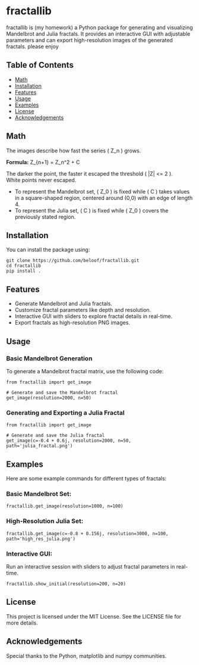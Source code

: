 
# fractallib

fractallib is (my homework) a Python package for generating and visualizing Mandelbrot and Julia fractals. It provides an interactive GUI with adjustable parameters and can export high-resolution images of the generated fractals. please enjoy

## Table of Contents
- [Math](#math)
- [Installation](#installation)
- [Features](#features)
- [Usage](#usage)
- [Examples](#examples)
- [License](#license)
- [Acknowledgements](#acknowledgements)

## Math

The images describe how fast the series \( Z_n \) grows.

**Formula:**
Z_{n+1} = Z_n^2 + C

The darker the point, the faster it escaped the threshold \( |Z| <= 2 \).  
White points never escaped.

- To represent the Mandelbrot set, \( Z_0 \) is fixed while \( C \) takes values in a square-shaped region, centered around (0,0) with an edge of length 4.
- To represent the Julia set, \( C \) is fixed while \( Z_0 \) covers the previously stated region.


## Installation

You can install the package using:

```
git clone https://github.com/beloof/fractallib.git
cd fractallib
pip install .
```

## Features

- Generate Mandelbrot and Julia fractals.
- Customize fractal parameters like depth and resolution.
- Interactive GUI with sliders to explore fractal details in real-time.
- Export fractals as high-resolution PNG images.

## Usage

### Basic Mandelbrot Generation

To generate a Mandelbrot fractal matrix, use the following code:

```
from fractallib import get_image

# Generate and save the Mandelbrot fractal
get_image(resolution=2000, n=50)
```

### Generating and Exporting a Julia Fractal

```
from fractallib import get_image

# Generate and save the Julia fractal
get_image(c=-0.4 + 0.6j, resolution=2000, n=50, path='julia_fractal.png')
```


## Examples

Here are some example commands for different types of fractals:

### Basic Mandelbrot Set:

```
fractallib.get_image(resolution=1000, n=100)
```

### High-Resolution Julia Set:

```
fractallib.get_image(c=-0.8 + 0.156j, resolution=3000, n=100, path='high_res_julia.png')
```

### Interactive GUI:

Run an interactive session with sliders to adjust fractal parameters in real-time.

```
fractallib.show_initial(resolution=200, n=20)
```

## License

This project is licensed under the MIT License. See the LICENSE file for more details.

## Acknowledgements

Special thanks to the Python, matplotlib and numpy communities.
